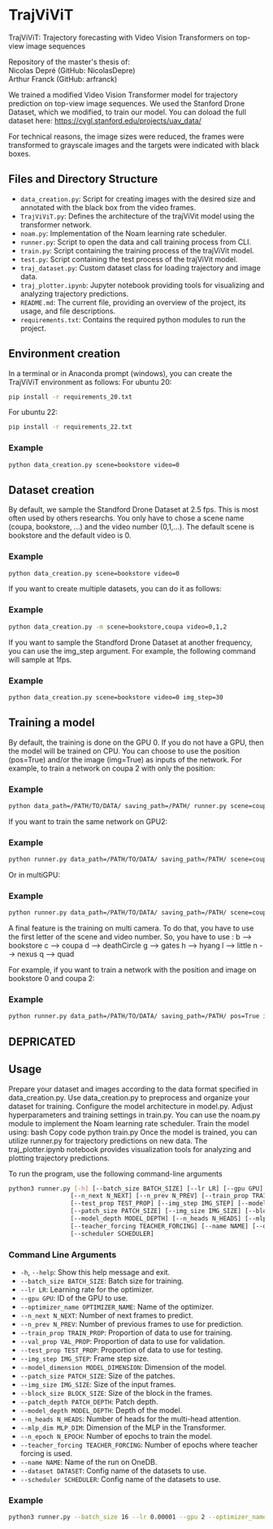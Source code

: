 # TrajViViT

TrajViViT: Trajectory forecasting with Video Vision Transformers on top-view image sequences

Repository of the master's thesis of:\
Nicolas Depré (GitHub: NicolasDepre)\
Arthur Franck (GitHub: arfranck)

We trained a modified Video Vision Transformer model for trajectory prediction on top-view image sequences. We used the Stanford Drone Dataset, which we modified, to train our model. You can doload the full dataset here: https://cvgl.stanford.edu/projects/uav_data/

For technical reasons, the image sizes were reduced, the frames were transformed to grayscale images and the targets were indicated with black boxes.


## Files and Directory Structure

- `data_creation.py`: Script for creating images with the desired size and annotated with the black box from the video frames.
- `TrajViViT.py`: Defines the architecture of the trajViVit model using the transformer network.
- `noam.py`: Implementation of the Noam learning rate scheduler.
- `runner.py`: Script to open the data and call training process from CLI.
- `train.py`: Script containing the training process of the trajViVit model.
- `test.py`: Script containing the test process of the trajViVit model.
- `traj_dataset.py`: Custom dataset class for loading trajectory and image data.
- `traj_plotter.ipynb`: Jupyter notebook providing tools for visualizing and analyzing trajectory predictions.
- `README.md`: The current file, providing an overview of the project, its usage, and file descriptions.
- `requirements.txt`: Contains the required python modules to run the project.

## Environment creation

In a terminal or in Anaconda prompt (windows), you can create the TrajViViT environment as follows:
For ubuntu 20: 
```bash
pip install -r requirements_20.txt
```

For ubuntu 22: 
```bash
pip install -r requirements_22.txt
```


### Example
```bash
python data_creation.py scene=bookstore video=0
```

## Dataset creation

By default, we sample the Standford Drone Dataset at 2.5 fps. This is most often used by others researchs. You only have to chose
a scene name (coupa, bookstore, ...) and the video number (0,1,...). The default scene is bookstore and the default video is 0.

### Example
```bash
python data_creation.py scene=bookstore video=0
```

If you want to create multiple datasets, you can do it as follows:

### Example
```bash
python data_creation.py -m scene=bookstore,coupa video=0,1,2
```

If you want to sample the Standford Drone Dataset at another frequency, you can use the img_step argument. For example, the following
command will sample at 1fps.

### Example
```bash
python data_creation.py scene=bookstore video=0 img_step=30
```

## Training a model 
By default, the training is done on the GPU 0. If you do not have a GPU, then the model will be trained on CPU. You can choose to use the
position (pos=True) and/or the image (img=True) as inputs of the network. For example, to train a network on coupa 2 with only the position: 

### Example
```bash
python data_path=/PATH/TO/DATA/ saving_path=/PATH/ runner.py scene=coupa video=2 pos=True 
```

If you want to train the same network on GPU2: 

### Example
```bash
python runner.py data_path=/PATH/TO/DATA/ saving_path=/PATH/ scene=coupa video=2 pos=True device=2
```

Or in multiGPU: 

### Example
```bash
python runner.py data_path=/PATH/TO/DATA/ saving_path=/PATH/ scene=coupa video=2 pos=True device=[0,1,2]
```

A final feature is the training on multi camera. To do that, you have to use the first letter of the scene and video number. So, you have
to use : 
b --> bookstore
c --> coupa
d --> deathCircle
g --> gates
h --> hyang
l --> little
n --> nexus
q --> quad 

For example, if you want to train a network with the position and image on bookstore 0 and coupa 2: 

### Example
```bash
python runner.py data_path=/PATH/TO/DATA/ saving_path=/PATH/ pos=True img=True multi_cam=[b0,c2]
```










## DEPRICATED

## Usage

Prepare your dataset and images according to the data format specified in data_creation.py.
Use data_creation.py to preprocess and organize your dataset for training.
Configure the model architecture in model.py.
Adjust hyperparameters and training settings in train.py. You can use the noam.py module to implement the Noam learning rate scheduler.
Train the model using:
bash
Copy code
python train.py
Once the model is trained, you can utilize runner.py for trajectory predictions on new data.
The traj_plotter.ipynb notebook provides visualization tools for analyzing and plotting trajectory predictions.


To run the program, use the following command-line arguments

```bash
python3 runner.py [-h] [--batch_size BATCH_SIZE] [--lr LR] [--gpu GPU] [--optimizer_name OPTIMIZER_NAME]
                 [--n_next N_NEXT] [--n_prev N_PREV] [--train_prop TRAIN_PROP] [--val_prop VAL_PROP]
                 [--test_prop TEST_PROP] [--img_step IMG_STEP] [--model_dimension MODEL_DIMENSION]
                 [--patch_size PATCH_SIZE] [--img_size IMG_SIZE] [--block_size BLOCK_SIZE] [--patch_depth PATCH_DEPTH]
                 [--model_depth MODEL_DEPTH] [--n_heads N_HEADS] [--mlp_dim MLP_DIM] [--n_epoch N_EPOCH]
                 [--teacher_forcing TEACHER_FORCING] [--name NAME] [--dataset DATASET]
                 [--scheduler SCHEDULER]
```

### Command Line Arguments

- `-h`, `--help`: Show this help message and exit.
- `--batch_size BATCH_SIZE`: Batch size for training.
- `--lr LR`: Learning rate for the optimizer.
- `--gpu GPU`: ID of the GPU to use.
- `--optimizer_name OPTIMIZER_NAME`: Name of the optimizer.
- `--n_next N_NEXT`: Number of next frames to predict.
- `--n_prev N_PREV`: Number of previous frames to use for prediction.
- `--train_prop TRAIN_PROP`: Proportion of data to use for training.
- `--val_prop VAL_PROP`: Proportion of data to use for validation.
- `--test_prop TEST_PROP`: Proportion of data to use for testing.
- `--img_step IMG_STEP`: Frame step size.
- `--model_dimension MODEL_DIMENSION`: Dimension of the model.
- `--patch_size PATCH_SIZE`: Size of the patches.
- `--img_size IMG_SIZE`: Size of the input frames.
- `--block_size BLOCK_SIZE`: Size of the block in the frames.
- `--patch_depth PATCH_DEPTH`: Patch depth.
- `--model_depth MODEL_DEPTH`: Depth of the model.
- `--n_heads N_HEADS`: Number of heads for the multi-head attention.
- `--mlp_dim MLP_DIM`: Dimension of the MLP in the Transformer.
- `--n_epoch N_EPOCH`: Number of epochs to train the model.
- `--teacher_forcing TEACHER_FORCING`: Number of epochs where teacher forcing is used.
- `--name NAME`: Name of the run on OneDB.
- `--dataset DATASET`: Config name of the datasets to use.
- `--scheduler SCHEDULER`: Config name of the datasets to use.

### Example
```bash
python3 runner.py --batch_size 16 --lr 0.00001 --gpu 2 --optimizer_name adam --n_next 12 --n_prev 8 --train_prop 0.9 --val_prop 0.05 --test_prop 0.05 --img_step 12 --model_dimension 1024 --patch_size 8 --img_size 64 --patch_depth 4 --model_depth 6 --n_heads 8 --mlp_dim 2048 --n_epoch 100 --teacher_forcing 50 --block_size 4 --dataset dc1 --scheduler noam
```
